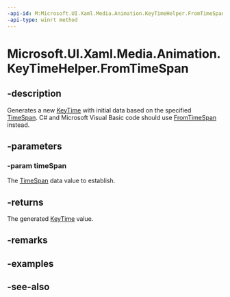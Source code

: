 ```yaml
---
-api-id: M:Microsoft.UI.Xaml.Media.Animation.KeyTimeHelper.FromTimeSpan(Windows.Foundation.TimeSpan)
-api-type: winrt method
---
```


<!-- Method syntax
public Windows.UI.Xaml.Media.Animation.KeyTime FromTimeSpan(Windows.Foundation.TimeSpan timeSpan)
-->

# Microsoft.UI.Xaml.Media.Animation.KeyTimeHelper.FromTimeSpan

## -description
Generates a new [KeyTime](keytime.md) with initial data based on the specified [TimeSpan](/uwp/api/windows.foundation.timespan). C# and Microsoft Visual Basic code should use [FromTimeSpan](keytime_fromtimespan.md) instead.

## -parameters
### -param timeSpan
The [TimeSpan](/uwp/api/windows.foundation.timespan) data value to establish.

## -returns
The generated [KeyTime](keytime.md) value.

## -remarks

## -examples

## -see-also
